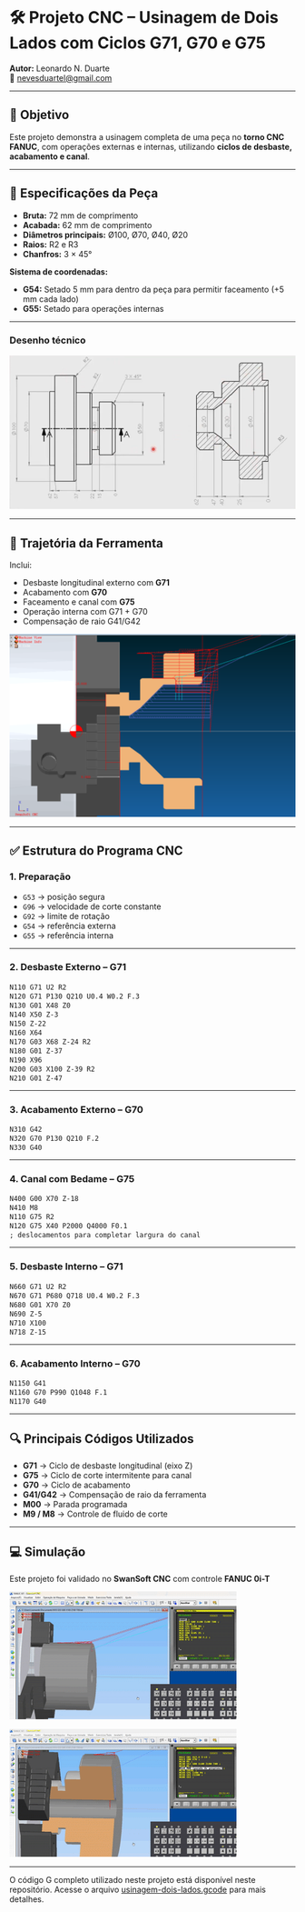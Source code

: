 # 🛠️ Projeto CNC – Usinagem de Dois Lados com Ciclos G71, G70 e G75

**Autor:** Leonardo N. Duarte  
📧 nevesduartel@gmail.com 

---

## 🎯 Objetivo

Este projeto demonstra a usinagem completa de uma peça no **torno CNC FANUC**, com operações externas e internas, utilizando **ciclos de desbaste, acabamento e canal**.

---

## 📐 **Especificações da Peça**

* **Bruta:** 72 mm de comprimento
* **Acabada:** 62 mm de comprimento
* **Diâmetros principais:** Ø100, Ø70, Ø40, Ø20
* **Raios:** R2 e R3
* **Chanfros:** 3 × 45°

**Sistema de coordenadas:**

* **G54:** Setado 5 mm para dentro da peça para permitir faceamento (+5 mm cada lado)
* **G55:** Setado para operações internas

---

### **Desenho técnico**

![Desenho da peça](usinagem-dois-lados-desenho.png)

---

## 🧭 **Trajetória da Ferramenta**

Inclui:

* Desbaste longitudinal externo com **G71**
* Acabamento com **G70**
* Faceamento e canal com **G75**
* Operação interna com G71 + G70
* Compensação de raio G41/G42

![Traçado da ferramenta](usinagem-dois-lados-tracado.png)

---

## ✅ **Estrutura do Programa CNC**

### **1. Preparação**

* `G53` → posição segura
* `G96` → velocidade de corte constante
* `G92` → limite de rotação
* `G54` → referência externa
* `G55` → referência interna

---

### **2. Desbaste Externo – G71**

```gcode
N110 G71 U2 R2
N120 G71 P130 Q210 U0.4 W0.2 F.3
N130 G01 X48 Z0
N140 X50 Z-3
N150 Z-22
N160 X64
N170 G03 X68 Z-24 R2
N180 G01 Z-37
N190 X96
N200 G03 X100 Z-39 R2
N210 G01 Z-47
```

---

### **3. Acabamento Externo – G70**

```gcode
N310 G42
N320 G70 P130 Q210 F.2
N330 G40
```

---

### **4. Canal com Bedame – G75**

```gcode
N400 G00 X70 Z-18
N410 M8
N110 G75 R2
N120 G75 X40 P2000 Q4000 F0.1
; deslocamentos para completar largura do canal
```

---

### **5. Desbaste Interno – G71**

```gcode
N660 G71 U2 R2
N670 G71 P680 Q718 U0.4 W0.2 F.3
N680 G01 X70 Z0
N690 Z-5
N710 X100
N718 Z-15
```

---

### **6. Acabamento Interno – G70**

```gcode
N1150 G41
N1160 G70 P990 Q1048 F.1
N1170 G40
```

---

## 🔍 **Principais Códigos Utilizados**

* **G71** → Ciclo de desbaste longitudinal (eixo Z)
* **G75** → Ciclo de corte intermitente para canal
* **G70** → Ciclo de acabamento
* **G41/G42** → Compensação de raio da ferramenta
* **M00** → Parada programada
* **M9 / M8** → Controle de fluido de corte
---

## 💻 **Simulação**

Este projeto foi validado no **SwanSoft CNC** com controle **FANUC 0i-T**

![Demonstração parte 1](usinagem-dois-lados-01.gif)

![Demonstração parte 2](usinagem-dois-lados-02.gif)

---

O código G completo utilizado neste projeto está disponível neste repositório. Acesse o arquivo [usinagem-dois-lados.gcode](usinagem-dois-lados.gcode) para mais detalhes.


